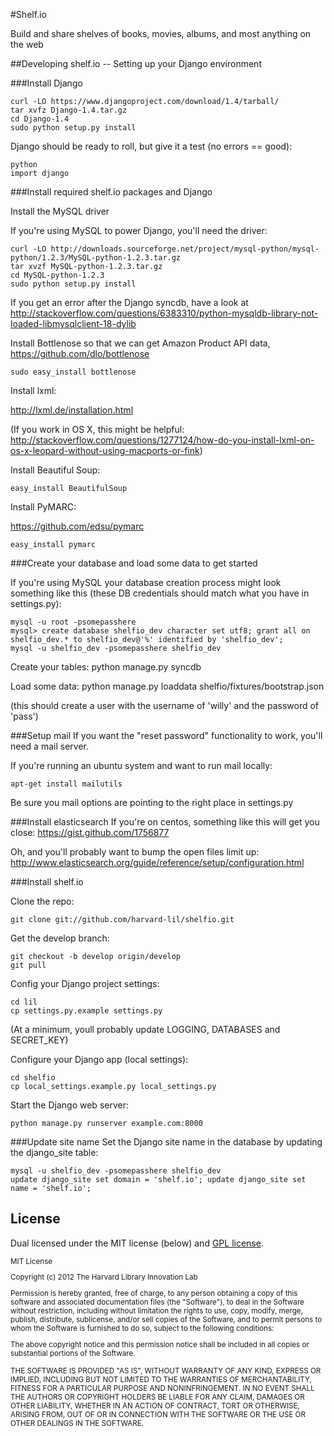 #Shelf.io

Build and share shelves of books, movies, albums, and most anything on the web

##Developing shelf.io -- Setting up your Django environment

###Install Django

    curl -LO https://www.djangoproject.com/download/1.4/tarball/
    tar xvfz Django-1.4.tar.gz
    cd Django-1.4
    sudo python setup.py install

Django should be ready to roll, but give it a test (no errors == good):

    python
    import django

###Install required shelf.io packages and Django

Install the MySQL driver

If you're using MySQL to power Django, you'll need the driver:

    curl -LO http://downloads.sourceforge.net/project/mysql-python/mysql-python/1.2.3/MySQL-python-1.2.3.tar.gz
    tar xvzf MySQL-python-1.2.3.tar.gz
    cd MySQL-python-1.2.3
    sudo python setup.py install

If you get an error after the Django syncdb, have a look at http://stackoverflow.com/questions/6383310/python-mysqldb-library-not-loaded-libmysqlclient-18-dylib

Install Bottlenose so that we can get  Amazon Product API data, https://github.com/dlo/bottlenose

    sudo easy_install bottlenose

Install lxml:

http://lxml.de/installation.html

(If you work in OS X, this might be helpful: http://stackoverflow.com/questions/1277124/how-do-you-install-lxml-on-os-x-leopard-without-using-macports-or-fink)

Install Beautiful Soup:

    easy_install BeautifulSoup
    
Install PyMARC:

https://github.com/edsu/pymarc

	easy_install pymarc

###Create your database and load some data to get started

If you're using MySQL your database creation process might look something like this (these DB credentials should match what you have in settings.py):

    mysql -u root -psomepasshere
    mysql> create database shelfio_dev character set utf8; grant all on shelfio_dev.* to shelfio_dev@'%' identified by 'shelfio_dev';
    mysql -u shelfio_dev -psomepasshere shelfio_dev

Create your tables:
    python manage.py syncdb

Load some data:
    python manage.py loaddata shelfio/fixtures/bootstrap.json

(this should create a user with the username of 'willy' and the password of 'pass')

###Setup mail
If you want the "reset password" functionality to work, you'll need a mail server.

If you're running an ubuntu system and want to run mail locally:

    apt-get install mailutils

Be sure you mail options are pointing to the right place in settings.py 

###Install elasticsearch
If you're on centos, something like this will get you close: https://gist.github.com/1756877

Oh, and you'll probably want to bump the open files limit up: http://www.elasticsearch.org/guide/reference/setup/configuration.html

###Install shelf.io

Clone the repo:

    git clone git://github.com/harvard-lil/shelfio.git

Get the develop branch:

    git checkout -b develop origin/develop
    git pull

Config your Django project settings:

    cd lil
    cp settings.py.example settings.py

(At a minimum, youll probably update LOGGING, DATABASES and SECRET_KEY)

Configure your Django app (local settings):

    cd shelfio
    cp local_settings.example.py local_settings.py

Start the Django web server:

    python manage.py runserver example.com:8000

###Update site name
Set the Django site name in the database by updating the django_site table:

    mysql -u shelfio_dev -psomepasshere shelfio_dev
    update django_site set domain = 'shelf.io'; update django_site set name = 'shelf.io';

## License

Dual licensed under the MIT license (below) and [GPL license](http://www.gnu.org/licenses/gpl-3.0.html).

<small>
MIT License

Copyright (c) 2012 The Harvard Library Innovation Lab

Permission is hereby granted, free of charge, to any person obtaining a copy of this software and associated documentation files (the "Software"), to deal in the Software without restriction, including without limitation the rights to use, copy, modify, merge, publish, distribute, sublicense, and/or sell copies of the Software, and to permit persons to whom the Software is furnished to do so, subject to the following conditions:

The above copyright notice and this permission notice shall be included in all copies or substantial portions of the Software.

THE SOFTWARE IS PROVIDED "AS IS", WITHOUT WARRANTY OF ANY KIND, EXPRESS OR IMPLIED, INCLUDING BUT NOT LIMITED TO THE WARRANTIES OF MERCHANTABILITY, FITNESS FOR A PARTICULAR PURPOSE AND NONINFRINGEMENT. IN NO EVENT SHALL THE AUTHORS OR COPYRIGHT HOLDERS BE LIABLE FOR ANY CLAIM, DAMAGES OR OTHER LIABILITY, WHETHER IN AN ACTION OF CONTRACT, TORT OR OTHERWISE, ARISING FROM, OUT OF OR IN CONNECTION WITH THE SOFTWARE OR THE USE OR OTHER DEALINGS IN THE SOFTWARE.
</small>